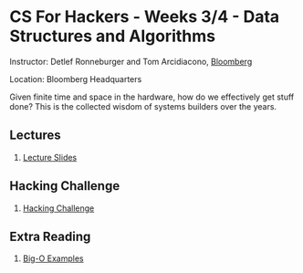# CS For Hackers - Weeks 3/4 - Data Structures and Algorithms

Instructor: Detlef Ronneburger and Tom Arcidiacono, [Bloomberg](http://bloomberg.com/)

Location: Bloomberg Headquarters

Given finite time and space in the hardware, how do we effectively get stuff
done? This is the collected wisdom of systems builders over the years.

## Lectures

1. [Lecture Slides](https://github.com/generalassembly/cs-for-hackers/raw/master/week-03/lecture.pdf)

## Hacking Challenge

1. [Hacking Challenge](https://github.com/generalassembly/cs-for-hackers/raw/master/week-03/hacking-challenge.pdf)

## Extra Reading

1. [Big-O Examples](https://github.com/generalassembly/cs-for-hackers/blob/master/week-03/big-o-examples.md)
